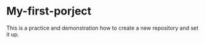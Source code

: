 # My-first-porject
This is a practice and demonstration how to create a new repository and set it up.
